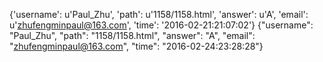 {'username': u'Paul_Zhu', 'path': u'1158/1158.html', 'answer': u'A', 'email': u'zhufengminpaul@163.com', 'time': '2016-02-21:21:07:02'}
{"username": "Paul_Zhu", "path": "1158/1158.html", "answer": "A", "email": "zhufengminpaul@163.com", "time": "2016-02-24:23:28:28"}